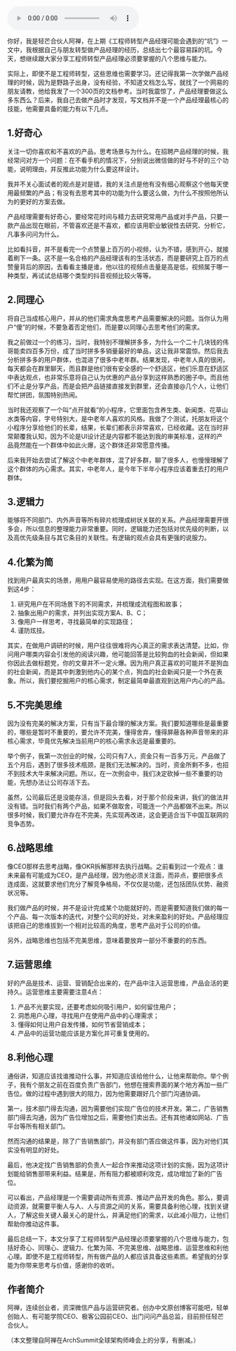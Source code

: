 <audio title="第97讲 _ 阿禅：工程师转型产品经理的必备思维" src="https://static001.geekbang.org/resource/audio/05/ee/058f17a9fdb30308d26baaffc8a721ee.mp3" controls="controls"></audio> 
<p>你好，我是轻芒合伙人阿禅，在上期《工程师转型产品经理可能会遇到的“坑”》一文中，我根据自己与朋友转型做产品经理的经历，总结出七个最容易踩的坑。今天，想继续跟大家分享工程师转型产品经理必须要掌握的八个思维与能力。</p><p>实际上，即使不是工程师转型，这些思维也需要学习。还记得我第一次学做产品经理的时候，因为是野路子出身，没有经验，不知道文档怎么写，就找了一个网易的朋友请教，他给我发了一个300页的文档参考。当时我震惊了，产品经理要做这么多东西么？后来，我自己去做产品时才发现，写文档并不是一个产品经理最核心的技能，他需要具备的能力有以下几点。</p><h2>1.好奇心</h2><p>关注一切你喜欢和不喜欢的产品，思考场景与为什么。在招聘产品经理的时候，我经常问对方一个问题：在不看手机的情况下，分别说出微信做的好与不好的三个功能，说明理由，并反推此功能为什么要这样设计。</p><p>我并不关心面试者的观点是对是错，我的关注点是他有没有细心观察这个他每天使用最频繁的产品；有没有去思考其中的功能为什么要这么做，为什么不按照他所认为的更好的方案去做。</p><p>产品经理需要有好奇心，要经常花时间与精力去研究常用产品或对手产品，只要一款产品出现在眼前，不管喜欢还是不喜欢，都应该用职业敏锐性去研究、分析它，凡事多问问为什么。</p><!-- [[[read_end]]] --><p>比如看抖音，并不是看完一个点赞量上百万的小视频，认为不错，感到开心，就接着刷下一条。这不是一名合格的产品经理该有的生活状态，而是要研究上百万的点赞量背后的原因，去看看主播是谁，他以往的视频点击量是高是低，视频属于哪一种类型，再试试总结哪个类型的抖音视频比较火等等。</p><h2>2.同理心</h2><p>将自己当成核心用户，并从的他们需求角度思考产品需要解决的问题。当你认为用户“傻”的时候，不要急着否定他们，而是要以同理心去思考他们的需求。</p><p>我之前做过一个的练习，当时，我特别不理解拼多多，为什么一个二十几块钱的伟哥能卖四百多万份，成了当时拼多多销量最好的单品，这让我非常震惊。然后我去分析拼多多的用户群体，也混进了很多中老年群。结果发现，中老年人真的很闲，每天都会在群里聊天，而且群是他们很有安全感的一个舒适区，他们乐意在舒适区中表达观点，也非常乐意将自己认为优惠的产品分享到这样熟悉的圈子中。而且他们不止是分享产品，而是会把产品链接直接发到群里，还会直接@几个人，让他们帮忙拼团，氛围特别热闹。</p><p>当时我还观察了一个叫“点开就看”的小程序，它里面包含养生类、新闻类、花草山水类等内容，字号特别大，是中老年人喜欢的风格。我做了个测试，托朋友将这个小程序分享给他们的长辈，结果，长辈们都表示非常喜欢，已经收藏。这在当时非常颠覆我认知，因为不论是UI设计还是内容都不能达到我的审美标准，这样的产品竟然能在一个群体中如此火爆，这个群体还非常愿意传播。</p><p>后来我开始去尝试了解这个中老年群体，混了好多群，聊了很多人，也慢慢理解了这个群体的内心需求。其实，中老年人，是今年下半年小程序应该着重去打的用户群体。</p><h2>3.逻辑力</h2><p>能够将不同部门、内外声音等所有碎片梳理成树状关联的关系。产品经理需要开很多会，所以信息的整理能力非常重要。同时，逻辑能力还包括对优先级的判断，以及高优先级条目与其它条目的关联性。有逻辑的观点会具有更强的说服力。</p><h2>4.化繁为简</h2><p>找到用户最真实的场景，用用户最容易使用的路径去实现。在这方面，我们需要做到这4步：</p><ol>
<li>研究用户在不同场景下的不同需求，并梳理成流程图和故事；</li>
<li>抽象出用户的需求，并列出实现方案A、B、C；</li>
<li>像用户一样思考，寻找最简单的实现路径；</li>
<li>谨防炫技。</li>
</ol><p>其实，在做用户调研的时候，用户往往很难将内心真正的需求表达清楚。比如，你问用户哪类内容会引发他的阅读兴趣，他可能回答是比较狗血的社会新闻，但如果你因此去做标题党，你的文章并不一定火爆。因为用户真正喜欢的可能并不是狗血的社会新闻，而是其中刺激到他内心的某个点，狗血的社会新闻只是一个外在表象。所以，我们要挖掘用户的核心需求，制定最简单最直观到达用户内心的产品。</p><h2>5.不完美思维</h2><p>因为没有完美的解决方案，只有当下最合理的解决方案。我们要知道哪些是最重要的，哪些是暂时不重要的，要允许不完美，懂得舍弃，懂得屏蔽各种声音带来的非核心需求，毕竟优先解决当前用户的核心需求永远是最重要的。</p><p>举个例子，我第一次创业的时候，公司只有7人，资金只有一百多万元，产品做了五个月后，遇到了很多技术瓶颈，是我们无法解决的。当时，资金所剩不多，也招不到技术大牛来解决问题。所以，在一次例会中，我们决定砍掉一些不重要的功能，先想办法让公司存活下去。</p><p>虽然，公司最后还是没能存活，但是回头去看，对于那个阶段来讲，我们的做法并没有错。当时我们有两个产品，如果不做取舍，可能连一个产品都做不出来。所以很多时候，我们要允许存在不完美，先实现再改进，这会更适合当下中国互联网的竞争态势。</p><h2>6.战略思维</h2><p>像CEO那样去思考战略，像OKR拆解那样去执行战略。之前看到过一个观点：谁未来最有可能成为CEO，是产品经理，因为他必须关注面，而非点，要把很多点连成面，这就要求他们充分了解竞争格局，不仅仅是功能，还包括团队优势、融资状况等。</p><p>我们做产品的时候，并不是设计完成某个功能就好的，而是需要知道我们做的每一个产品、每一次版本的迭代，对整个公司的好处，对未来盈利的好处。产品经理应该把自己的思维拔到一个相对比较高的角度，思考产品对于公司的价值。</p><p>另外，战略思维也包括不完美思维，意味着要放弃一部分不重要的的东西。</p><h2>7.运营思维</h2><p>好的产品是技术、运营、营销配合出来的，在产品中注入运营思维，产品会活的更持久。运营思维主要需要注意4点：</p><ol>
<li>产品不光要实现，还要考虑如何吸引用户，如何留住用户；</li>
<li>洞悉用户心理，寻找用户在使用产品中的心理需求；</li>
<li>懂得如何让用户自发传播，如何节省营销成本；</li>
<li>产品中的运营功能应该是方案化并可重复使用的。</li>
</ol><h2>8.利他心理</h2><p>通俗讲，知道应该找谁推动什么事，并知道应该给他什么，让他来帮助你。举个例子，我有个朋友之前在百度负责广告部门，他想在搜索界面的某个地方再加一些广告位。做的过程中遇到很大的阻力，因为他需要跟好几个部门沟通协调。</p><p>第一，技术部门得去沟通，因为需要他们实现广告位的技术开发。第二，广告销售部门得去沟通，因为广告位增加之后，需要他们卖出去。还有其他诸如网站、广告平台等所有相关部门。</p><p>然而沟通的结果是，除了广告销售部门，并没有部门答应做这件事，因为对他们其实没有明显的好处。</p><p>最后，他决定找广告销售部的负责人一起合作来推动这项计划的实施，因为这项计划能给销售部带来利益。结果是，所有阻力都被顺利攻克，成功增加了新的广告位。</p><p>可以看出，产品经理是一个需要调动所有资源、推动产品开发的角色。那么，要调动资源，就需要平衡人与人、人与资源之间的关系，需要具备利他心理，找到关键人，了解这些关键人最关心的是什么，并满足他们的需求，以此减小阻力，让他们帮助你推动这件事。</p><p>最后总结一下，本文分享了工程师转型产品经理必须要掌握的八个思维与能力，包括好奇心、同理心、逻辑力、化繁为简、不完美思维、战略思维、运营思维和利他心理。即使不是工程师转型，所有做产品的人都应该具备这些素质。希望我的分享能为你带来思考与价值，感谢你的收听。</p><h2>作者简介</h2><p>阿禅，连续创业者，资深微信产品与运营研究者。创办中文原创博客可能吧，轻单创始人、有可能学院CEO、极客公园前CEO、出门问问产品总监，目前担任轻芒合伙人。</p><p>（本文整理自阿禅在ArchSummit全球架构师峰会上的分享，有删减。）</p><p></p>